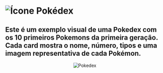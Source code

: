  # ![Ícone](https://imgur.com/rjbsVn5.png) Pokédex


Este é um exemplo visual de uma Pokedex com os 10 primeiros Pokemons da primeira geração. Cada card mostra o nome, número, tipos e uma imagem representativa de cada Pokémon.
---
<p align="center">
  <img src="https://imgur.com/4AjOkDo.png" alt="Pokedex" />
</p>
